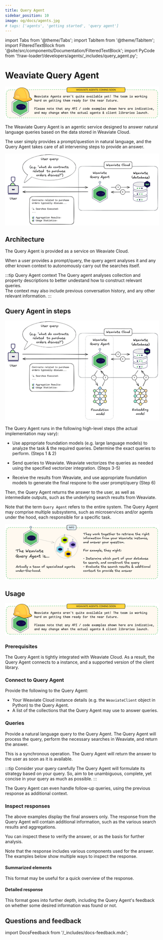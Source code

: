 ```yaml
---
title: Query Agent
sidebar_position: 10
image: og/docs/agents.jpg
# tags: ['agents', 'getting started', 'query agent']
---
```


import Tabs from '@theme/Tabs';
import TabItem from '@theme/TabItem';
import FilteredTextBlock from '@site/src/components/Documentation/FilteredTextBlock';
import PyCode from '!!raw-loader!/developers/agents/_includes/query_agent.py';

# Weaviate Query Agent

![Weaviate Agents - Coming soon](./_includes/agents_coming_soon.png "Weaviate Agents - Coming soon")

<!-- The Weaviate Query Agent is a pre-built agentic service for answering natural language queries using data from the associated Weaviate Cloud instance. -->
The Weaviate Query Agent is an agentic service designed to answer natural language queries based on the data stored in Weaviate Cloud.

<!-- The developer would simply provide a prompt, or question, in natural language, and the Query Agent takes care of all intervening steps to provide an answer. -->
The user simply provides a prompt/question in natural language, and the Query Agent takes care of all intervening steps to provide an answer.

<!-- TODO: do we need this sentece? -->
<!-- The resulting workflow for the developer looks as follows:  -->

<!-- TODO: update the image -->
<!-- remove (3)/(6) -->
<!-- simplify output, remove Searches executed..., only keep the first 2 lines -->
![Weaviate Query Agent from a user perspective](./_includes/query_agent_usage.png "Weaviate Query Agent from a user perspective")

## Architecture

<!-- TODO: do we need this tip? if yes, can we make it a one-liner? -->
<!-- :::tip Details for the curious
You do not need to know the below technical details to use the Query Agent. The Query Agent simply returns an answer to the user's query.
<br/>

The below details are provided for the curious minds who want to know more about the inner workings of the Agent.
::: -->

The Query Agent is provided as a service on Weaviate Cloud.

<!-- TODO: thoughts? -->
<!-- When a user provides a query, the query agent analyses it and any other known context to autonomously carry out the searches itself. The context may include what is known about the available Weaviate collections, previous conversation history, and any other relevant information. -->
When a user provides a prompt/query, the query agent analyses it and any other known context to autonomously carry out the searches itself.

<!-- TODO: what do you think of this updated tip? -->
:::tip Query Agent context
The Query agent analyses collection and property descriptions to better undestand how to construct relevant queries.<br/>The context may also include previous conversation history, and any other relevant information.
:::


<!-- TODO: thoughts on adding the below anchor? -->
## Query Agent in steps

<!-- TODO: the felt a bit redundant, so I commented it out. -->
<!-- A high-level view of the Query Agent is shown below: -->

![Weaviate Query Agent at a high level](./_includes/query_agent_architecture.png "Weaviate Query Agent at a high level")

<!-- The Query Agent works as follows at a high level (the actual implementation may vary): -->
The Query Agent runs in the following high-level steps (the actual implementation may vary):

- Use appropriate foundation models (e.g. large language models) to analyze the task & the required queries. Determine the exact queries to perform. (Steps 1 & 2)
<!-- TODO: question? do we need to talk about the vectorizing here? Isn't it enough to say that a query happens? Sometimes this could be a keyword search or even a fetch with a filter. -->
- Send queries to Weaviate. Weaviate vectorizes the queries as needed using the specified vectorizer integration. (Steps 3-5)

<!-- - Receive the results from Weaviate, and use appropriate foundation models to analyse the results (Step 6) -->
- Receive the results from Weaviate, and use appropriate foundation models to generate the final respone to the user prompt/query (Step 6)

<!-- TODO: -->
Then, the Query Agent returns the answer to the user, as well as intermediate outputs, such as the underlying search results from Weaviate.

Note that the term `Query Agent` refers to the entire system. The Query Agent may comprise multiple subsystems, such as microservices and/or agents under the hood, each responsible for a specific task.

![Weaviate Query Agent comprises multiple agents](./_includes/query_agent_info.png "Weaviate Query Agent comprises multiple agents")

## Usage

![Weaviate Agents - Coming soon](./_includes/agents_coming_soon.png "Weaviate Agents - Coming soon")

### Prerequisites

The Query Agent is tightly integrated with Weaviate Cloud. As a result, the Query Agent connects to a instance, and a supported version of the client library.

### Connect to Query Agent

Provide the following to the Query Agent:

- Your Weaviate Cloud instance details (e.g. the `WeaviateClient` object in Python) to the Query Agent.
- A list of the collections that the Query Agent may use to answer queries.

<!-- TODO: can we remove headers? I am not sure if that adds any value at this stage. -->

<Tabs groupId="languages">
    <TabItem value="py_agents" label="Python[agents]">
        <FilteredTextBlock
            text={PyCode}
            startMarker="# START InstantiateQueryAgent"
            endMarker="# END InstantiateQueryAgent"
            language="py"
        />
    </TabItem>

</Tabs>

### Queries

Provide a natural language query to the Query Agent. The Query Agent will process the query, perform the necessary searches in Weaviate, and return the answer.

This is a synchronous operation. The Query Agent will return the answer to the user as soon as it is available.

:::tip Consider your query carefully
The Query Agent will formulate its strategy based on your query. So, aim to be unambiguous, complete, yet concise in your query as much as possible.
:::

<Tabs groupId="languages">
    <TabItem value="py_agents" label="Python[agents]">
        <FilteredTextBlock
            text={PyCode}
            startMarker="# START BasicQuery"
            endMarker="# END BasicQuery"
            language="py"
        />
    </TabItem>

</Tabs>

The Query Agent can even handle follow-up queries, using the previous response as additional context.

<Tabs groupId="languages">
    <TabItem value="py_agents" label="Python[agents]">
        <FilteredTextBlock
            text={PyCode}
            startMarker="# START FollowUpQuery"
            endMarker="# END FollowUpQuery"
            language="py"
        />
    </TabItem>

</Tabs>

### Inspect responses

The above examples display the final answers only. The response from the Query Agent will contain additional information, such as the various search results and aggregations.

You can inspect these to verify the answer, or as the basis for further analysis.

<!-- TODO: Does the first sentece repeat what we said in the first paragraph of this segment? :p -->
<!-- Can we skip it, and marge the second sentence to the line above? -->
Note that the response includes various components used for the answer. The examples below show multiple ways to inspect the response.

#### Summarized elements

This format may be useful for a quick overview of the response.

<Tabs groupId="languages">
    <TabItem value="py_agents" label="Python[agents]">
        <FilteredTextBlock
            text={PyCode}
            startMarker="# START InspectResponseShort"
            endMarker="# END InspectResponseShort"
            language="py"
        />
    </TabItem>

</Tabs>

#### Detailed response

This format goes into further depth, including the Query Agent's feedback on whether some desired information was found or not.

<Tabs groupId="languages">
    <TabItem value="py_agents" label="Python[agents]">
        <FilteredTextBlock
            text={PyCode}
            startMarker="# START InspectResponseFull"
            endMarker="# END InspectResponseFull"
            language="py"
        />
    </TabItem>

</Tabs>


## Questions and feedback

import DocsFeedback from '/_includes/docs-feedback.mdx';

<DocsFeedback/>

